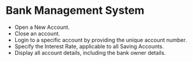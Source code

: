 
# Bank Management System
- Open a New Account.
- Close an account.
- Login to a specific account by providing the unique account number.
- Specify the Interest Rate, applicable to all Saving Accounts.
- Display all account details, including the bank owner details.
